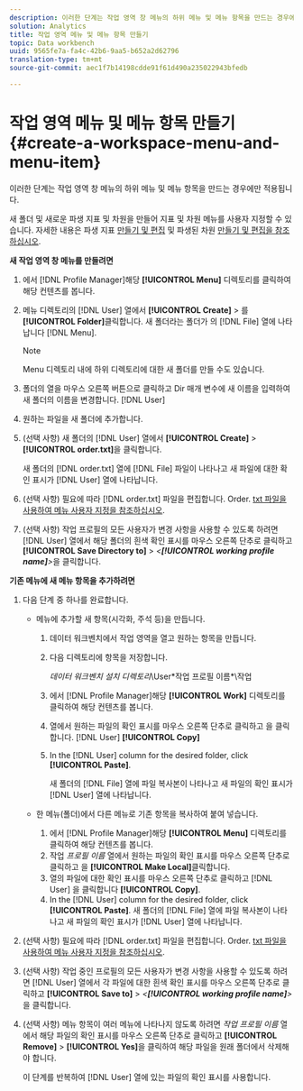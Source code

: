 ```yaml
---
description: 이러한 단계는 작업 영역 창 메뉴의 하위 메뉴 및 메뉴 항목을 만드는 경우에만 적용됩니다.
solution: Analytics
title: 작업 영역 메뉴 및 메뉴 항목 만들기
topic: Data workbench
uuid: 9565fe7a-fa4c-42b6-9aa5-b652a2d62796
translation-type: tm+mt
source-git-commit: aec1f7b14198cdde91f61d490a235022943bfedb

---
```



# 작업 영역 메뉴 및 메뉴 항목 만들기{#create-a-workspace-menu-and-menu-item}

이러한 단계는 작업 영역 창 메뉴의 하위 메뉴 및 메뉴 항목을 만드는 경우에만 적용됩니다.

새 폴더 및 새로운 파생 지표 및 차원을 만들어 지표 및 차원 메뉴를 사용자 지정할 수 있습니다. 자세한 내용은 파생 지표 [만들기 및 편집](../../../../home/c-get-started/c-admin-intrf/c-prof-mgr/c-drvd-mtrcs.md#concept-e41723b342a849309874b26232224a40) 및 파생된 차원 [만들기 및 편집을 참조하십시오](../../../../home/c-get-started/c-admin-intrf/c-prof-mgr/c-dvrd-dim.md#concept-ece3c3ea8cdf4fc796680173993bff93).

**새 작업 영역 창 메뉴를 만들려면**

1. 에서 [!DNL Profile Manager]해당 **[!UICONTROL Menu]** 디렉토리를 클릭하여 해당 컨텐츠를 봅니다.
1. 메뉴 디렉토리의 [!DNL User] 열에서 **[!UICONTROL Create]** > 를 **[!UICONTROL Folder]**&#x200B;클릭합니다. 새 폴더라는 폴더가 의 [!DNL File] 열에 나타납니다 [!DNL Menu].

   >[!NOTE]
   >
   >Menu 디렉토리 내에 하위 디렉토리에 대한 새 폴더를 만들 수도 있습니다.

1. 폴더의 열을 마우스 오른쪽 버튼으로 클릭하고 Dir 매개 변수에 새 이름을 입력하여 새 폴더의 이름을 변경합니다. [!DNL User]
1. 원하는 파일을 새 폴더에 추가합니다.
1. (선택 사항) 새 폴더의 [!DNL User] 열에서 **[!UICONTROL Create]** > **[!UICONTROL order.txt]**&#x200B;을 클릭합니다.

   새 폴더의 [!DNL order.txt] 열에 [!DNL File] 파일이 나타나고 새 파일에 대한 확인 표시가 [!DNL User] 열에 나타납니다.

1. (선택 사항) 필요에 따라 [!DNL order.txt] 파일을 편집합니다. Order. [txt 파일을 사용하여 메뉴 사용자 지정을 참조하십시오](../../../../home/c-get-started/c-intf-anlys-ftrs/c-ctm-menus/t-cstm-menus-ordr-files.md#task-a391800a8dd444deb3e1516d5189f999).
1. (선택 사항) 작업 프로필의 모든 사용자가 변경 사항을 사용할 수 있도록 하려면 [!DNL User] 열에서 해당 폴더의 흰색 확인 표시를 마우스 오른쪽 단추로 클릭하고 **[!UICONTROL Save Directory to]** > *&lt;**[!UICONTROL working profile name]**>*&#x200B;을 클릭합니다.

**기존 메뉴에 새 메뉴 항목을 추가하려면**

1. 다음 단계 중 하나를 완료합니다.

   * 메뉴에 추가할 새 항목(시각화, 주석 등)을 만듭니다.

      1. 데이터 워크벤치에서 작업 영역을 열고 원하는 항목을 만듭니다.
      1. 다음 디렉토리에 항목을 저장합니다.

         *데이터 워크벤치 설치 디렉토리*\User\*작업 프로필 이름*\작업

      1. 에서 [!DNL Profile Manager]해당 **[!UICONTROL Work]** 디렉토리를 클릭하여 해당 컨텐츠를 봅니다.
      1. 열에서 원하는 파일의 확인 표시를 마우스 오른쪽 단추로 클릭하고 을 클릭합니다. [!DNL User] **[!UICONTROL Copy]**
      1. In the [!DNL User] column for the desired folder, click **[!UICONTROL Paste]**.

         새 폴더의 [!DNL File] 열에 파일 복사본이 나타나고 새 파일의 확인 표시가 [!DNL User] 열에 나타납니다.
   * 한 메뉴(폴더)에서 다른 메뉴로 기존 항목을 복사하여 붙여 넣습니다.

      1. 에서 [!DNL Profile Manager]해당 **[!UICONTROL Menu]** 디렉토리를 클릭하여 해당 컨텐츠를 봅니다.
      1. 작업 *프로필 이름* 열에서 원하는 파일의 확인 표시를 마우스 오른쪽 단추로 클릭하고 을 **[!UICONTROL Make Local]**&#x200B;클릭합니다.
      1. 열의 파일에 대한 확인 표시를 마우스 오른쪽 단추로 클릭하고 [!DNL User] 을 클릭합니다 **[!UICONTROL Copy]**.
      1. In the [!DNL User] column for the desired folder, click **[!UICONTROL Paste]**. 새 폴더의 [!DNL File] 열에 파일 복사본이 나타나고 새 파일의 확인 표시가 [!DNL User] 열에 나타납니다.


1. (선택 사항) 필요에 따라 [!DNL order.txt] 파일을 편집합니다. Order. [txt 파일을 사용하여 메뉴 사용자 지정을 참조하십시오](../../../../home/c-get-started/c-intf-anlys-ftrs/c-ctm-menus/t-cstm-menus-ordr-files.md#task-a391800a8dd444deb3e1516d5189f999).
1. (선택 사항) 작업 중인 프로필의 모든 사용자가 변경 사항을 사용할 수 있도록 하려면 [!DNL User] 열에서 각 파일에 대한 흰색 확인 표시를 마우스 오른쪽 단추로 클릭하고 **[!UICONTROL Save to]** > *&lt;**[!UICONTROL working profile name]**>*&#x200B;을 클릭합니다.
1. (선택 사항) 메뉴 항목이 여러 메뉴에 나타나지 않도록 하려면 *작업 프로필 이름* 열에서 해당 파일의 확인 표시를 마우스 오른쪽 단추로 클릭하고 **[!UICONTROL Remove]** > **[!UICONTROL Yes]**&#x200B;을 클릭하여 해당 파일을 원래 폴더에서 삭제해야 합니다.

   이 단계를 반복하여 [!DNL User] 열에 있는 파일의 확인 표시를 사용합니다.

